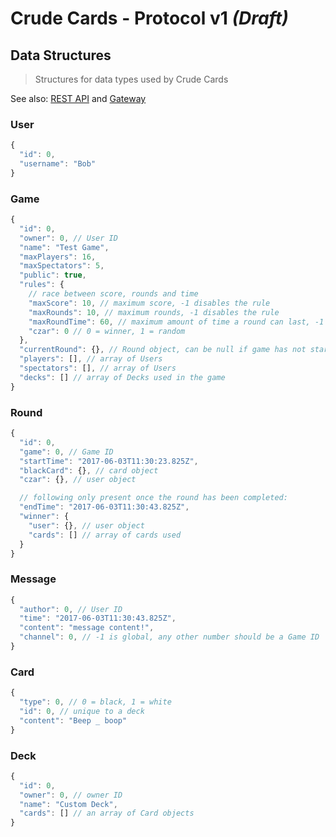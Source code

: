 # Crude Cards - Protocol v1 _(Draft)_
## Data Structures
> Structures for data types used by Crude Cards

See also: [REST API](rest.md) and [Gateway](gateway.md)

### User
```js
{
  "id": 0,
  "username": "Bob"
}
```

### Game
```js
{
  "id": 0,
  "owner": 0, // User ID
  "name": "Test Game",
  "maxPlayers": 16,
  "maxSpectators": 5,
  "public": true,
  "rules": {
    // race between score, rounds and time
    "maxScore": 10, // maximum score, -1 disables the rule
    "maxRounds": 10, // maximum rounds, -1 disables the rule
    "maxRoundTime": 60, // maximum amount of time a round can last, -1 disables the rule
    "czar": 0 // 0 = winner, 1 = random
  },
  "currentRound": {}, // Round object, can be null if game has not started
  "players": [], // array of Users
  "spectators": [], // array of Users
  "decks": [] // array of Decks used in the game
}
```

### Round
```js
{
  "id": 0,
  "game": 0, // Game ID
  "startTime": "2017-06-03T11:30:23.825Z",
  "blackCard": {}, // card object
  "czar": {}, // user object

  // following only present once the round has been completed:
  "endTime": "2017-06-03T11:30:43.825Z",
  "winner": {
    "user": {}, // user object
    "cards": [] // array of cards used
  }
}
```

### Message
```js
{
  "author": 0, // User ID
  "time": "2017-06-03T11:30:43.825Z",
  "content": "message content!",
  "channel": 0, // -1 is global, any other number should be a Game ID
}
```

### Card
```js
{
  "type": 0, // 0 = black, 1 = white
  "id": 0, // unique to a deck
  "content": "Beep _ boop"
}
```

### Deck
```js
{
  "id": 0,
  "owner": 0, // owner ID
  "name": "Custom Deck",
  "cards": [] // an array of Card objects
}
```